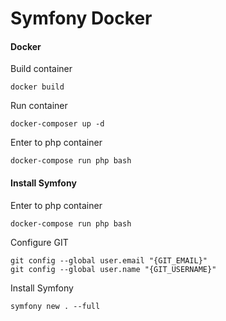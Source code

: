 # Symfony Docker

#### Docker

Build container
```
docker build
```

Run container
```
docker-composer up -d
```

Enter to php container
```
docker-compose run php bash
```

#### Install Symfony

Enter to php container
```
docker-compose run php bash
```

Configure GIT
```
git config --global user.email "{GIT_EMAIL}"
git config --global user.name "{GIT_USERNAME}"
```

Install Symfony
```
symfony new . --full
```
